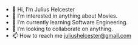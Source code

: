 - 👋 Hi, I’m Julius Helcester
- 👀 I’m interested in anything about Movies.
- 🌱 I’m currently learning Software Engineering.
- 💞️ I’m looking to collaborate on anything.
- 📫 How to reach me juliushelcester@gmail.com

<!---
helcester/helcester is a ✨ special ✨ repository because its `README.md` (this file) appears on your GitHub profile.
You can click the Preview link to take a look at your changes.
--->
